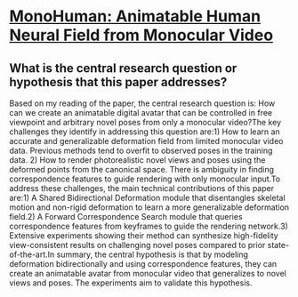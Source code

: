 # [MonoHuman: Animatable Human Neural Field from Monocular Video](https://arxiv.org/abs/2304.02001)

## What is the central research question or hypothesis that this paper addresses?

Based on my reading of the paper, the central research question is: How can we create an animatable digital avatar that can be controlled in free viewpoint and arbitrary novel poses from only a monocular video?The key challenges they identify in addressing this question are:1) How to learn an accurate and generalizable deformation field from limited monocular video data. Previous methods tend to overfit to observed poses in the training data. 2) How to render photorealistic novel views and poses using the deformed points from the canonical space. There is ambiguity in finding correspondence features to guide rendering with only monocular input.To address these challenges, the main technical contributions of this paper are:1) A Shared Bidirectional Deformation module that disentangles skeletal motion and non-rigid deformation to learn a more generalizable deformation field.2) A Forward Correspondence Search module that queries correspondence features from keyframes to guide the rendering network.3) Extensive experiments showing their method can synthesize high-fidelity view-consistent results on challenging novel poses compared to prior state-of-the-art.In summary, the central hypothesis is that by modeling deformation bidirectionally and using correspondence features, they can create an animatable avatar from monocular video that generalizes to novel views and poses. The experiments aim to validate this hypothesis.

